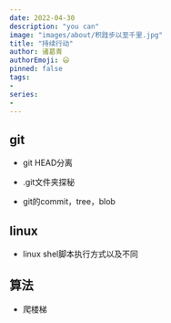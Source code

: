 ```yaml
---
date: 2022-04-30
description: "you can"
image: "images/about/积跬步以至千里.jpg"
title: "持续行动"
author: 诸葛青
authorEmoji: 😃
pinned: false
tags:
- 
series:
-
---
```



## git

* git HEAD分离


* .git文件夹探秘


* git的commit，tree，blob



## linux

* linux shel脚本执行方式以及不同



## 算法

* 爬楼梯


